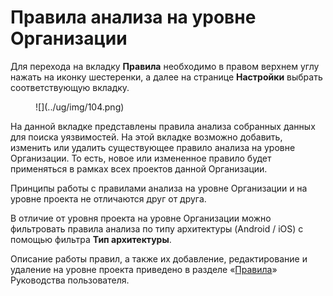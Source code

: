 # Правила анализа на уровне Организации

Для перехода на вкладку **Правила** необходимо в правом верхнем углу нажать на иконку шестеренки, а далее на странице **Настройки** выбрать соответствующую вкладку.

<figure markdown>
![](../ug/img/104.png)
</figure>

На данной вкладке представлены правила анализа собранных данных для поиска уязвимостей. На этой вкладке возможно добавить, изменить или удалить существующее правило анализа на уровне Организации. То есть, новое или измененное правило будет применяться в рамках всех проектов данной Организации.

Принципы работы с правилами анализа на уровне Организации и на уровне проекта не отличаются друг от друга. 

В отличие от уровня проекта на уровне Организации можно фильтровать правила анализа по типу архитектуры (Android / iOS) с помощью фильтра **Тип архитектуры**.

Описание работы правил, а также их добавление, редактирование и удаление на уровне проекта приведено в разделе «[Правила](../ug/pravila.md)» Руководства пользователя.